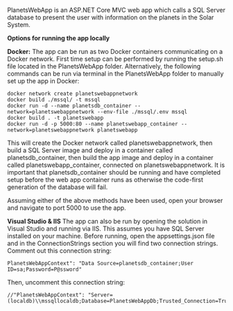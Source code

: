 PlanetsWebApp is an ASP.NET Core MVC web app which calls a SQL Server database to present the user with information on the planets in the Solar System.

**Options for running the app locally**

**Docker:**
The app can be run as two Docker containers communicating on a Docker network. First time setup can be performed by running the setup.sh file located in the PlanetsWebApp folder.
Alternatively, the following commands can be run via terminal in the PlanetsWebApp folder to manually set up the app in Docker:
```
docker network create planetswebappnetwork
docker build ./mssql/ -t mssql
docker run -d --name planetsdb_container --network=planetswebappnetwork --env-file ./mssql/.env mssql
docker build . -t planetswebapp
docker run -d -p 5000:80 --name planetswebapp_container --network=planetswebappnetwork planetswebapp
```

This will create the Docker network called planetswebappnetwork, then build a SQL Server image and deploy in a container called planetsdb_container, then build the app image and deploy in a
container called planetswebapp_container, connected on planetswebappnetwork. It is important that planetsdb_container should be running and have completed setup before the web app container
runs as otherwise the code-first generation of the database will fail.

Assuming either of the above methods have been used, open your browser and navigate to port 5000 to use the app.

**Visual Studio & IIS**
The app can also be run by opening the solution in Visual Studio and running via IIS.
This assumes you have SQL Server installed on your machine.
Before running, open the appsettings.json file and in the ConnectionStrings section you will find two connection strings. Comment out this connection string:
```
PlanetsWebAppContext": "Data Source=planetsdb_container;User ID=sa;Password=P@ssword"
```
Then, uncomment this connection string:
```
//"PlanetsWebAppContext": "Server=(localdb)\\mssqllocaldb;Database=PlanetsWebAppDb;Trusted_Connection=True;MultipleActiveResultSets=true"
```
